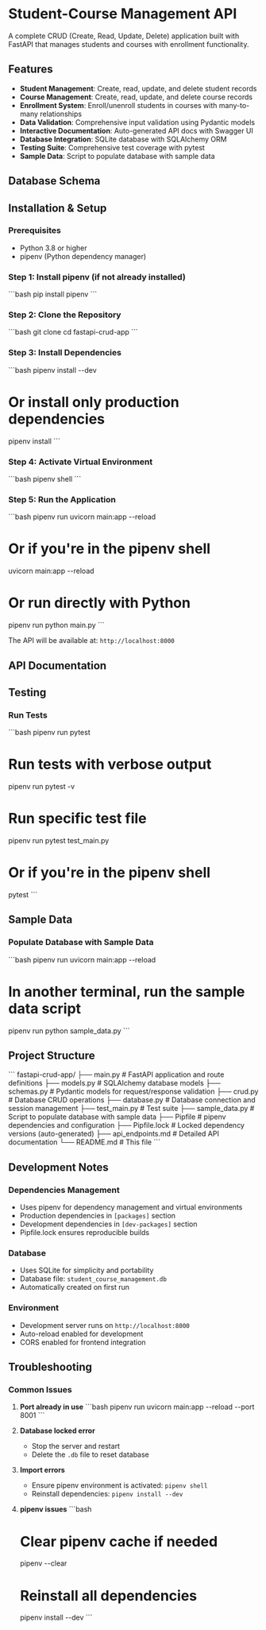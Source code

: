 # Student-Course Management API

A complete CRUD (Create, Read, Update, Delete) application built with FastAPI that manages students and courses with enrollment functionality.

## Features

- **Student Management**: Create, read, update, and delete student records
- **Course Management**: Create, read, update, and delete course records  
- **Enrollment System**: Enroll/unenroll students in courses with many-to-many relationships
- **Data Validation**: Comprehensive input validation using Pydantic models
- **Interactive Documentation**: Auto-generated API docs with Swagger UI
- **Database Integration**: SQLite database with SQLAlchemy ORM
- **Testing Suite**: Comprehensive test coverage with pytest
- **Sample Data**: Script to populate database with sample data

## Database Schema


## Installation & Setup

### Prerequisites
- Python 3.8 or higher
- pipenv (Python dependency manager)

### Step 1: Install pipenv (if not already installed)
\`\`\`bash
pip install pipenv
\`\`\`

### Step 2: Clone the Repository
\`\`\`bash
git clone <your-repository-url>
cd fastapi-crud-app
\`\`\`

### Step 3: Install Dependencies
\`\`\`bash
pipenv install --dev

# Or install only production dependencies
pipenv install
\`\`\`

### Step 4: Activate Virtual Environment
\`\`\`bash
pipenv shell
\`\`\`

### Step 5: Run the Application
\`\`\`bash
pipenv run uvicorn main:app --reload

# Or if you're in the pipenv shell
uvicorn main:app --reload

# Or run directly with Python
pipenv run python main.py
\`\`\`

The API will be available at: `http://localhost:8000`

## API Documentation


## Testing

### Run Tests
\`\`\`bash
pipenv run pytest

# Run tests with verbose output
pipenv run pytest -v

# Run specific test file
pipenv run pytest test_main.py

# Or if you're in the pipenv shell
pytest
\`\`\`


## Sample Data

### Populate Database with Sample Data
\`\`\`bash
pipenv run uvicorn main:app --reload

# In another terminal, run the sample data script
pipenv run python sample_data.py
\`\`\`


## Project Structure

\`\`\`
fastapi-crud-app/
├── main.py              # FastAPI application and route definitions
├── models.py            # SQLAlchemy database models
├── schemas.py           # Pydantic models for request/response validation
├── crud.py              # Database CRUD operations
├── database.py          # Database connection and session management
├── test_main.py         # Test suite
├── sample_data.py       # Script to populate database with sample data
├── Pipfile              # pipenv dependencies and configuration
├── Pipfile.lock         # Locked dependency versions (auto-generated)
├── api_endpoints.md     # Detailed API documentation
└── README.md           # This file
\`\`\`


## Development Notes

### Dependencies Management
- Uses pipenv for dependency management and virtual environments
- Production dependencies in `[packages]` section
- Development dependencies in `[dev-packages]` section
- Pipfile.lock ensures reproducible builds

### Database
- Uses SQLite for simplicity and portability
- Database file: `student_course_management.db`
- Automatically created on first run

### Environment
- Development server runs on `http://localhost:8000`
- Auto-reload enabled for development
- CORS enabled for frontend integration

## Troubleshooting

### Common Issues

1. **Port already in use**
   \`\`\`bash
   pipenv run uvicorn main:app --reload --port 8001
   \`\`\`

2. **Database locked error**
   - Stop the server and restart
   - Delete the `.db` file to reset database

3. **Import errors**
   - Ensure pipenv environment is activated: `pipenv shell`
   - Reinstall dependencies: `pipenv install --dev`

4. **pipenv issues**
   \`\`\`bash
   # Clear pipenv cache if needed
   pipenv --clear
   
   # Reinstall all dependencies
   pipenv install --dev
   \`\`\`
